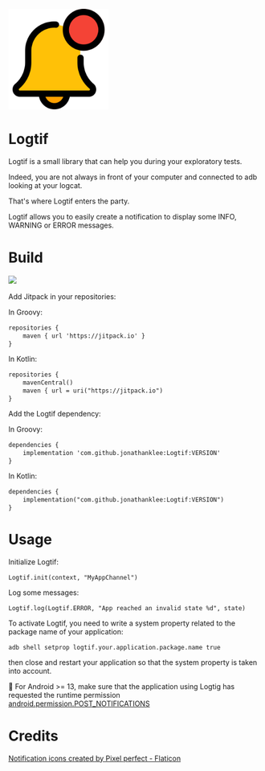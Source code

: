 <p align="left"><img src="https://github.com/jonathanklee/Logtif/blob/main/notification.png" width="200"/></p>

# Logtif

Logtif is a small library that can help you during your exploratory tests.

Indeed, you are not always in front of your computer and connected to adb looking at your logcat.

That's where Logtif enters the party.

Logtif allows you to easily create a notification to display some INFO, WARNING or ERROR messages.

# Build

[![](https://jitpack.io/v/jonathanklee/Logtif.svg)](https://jitpack.io/#jonathanklee/Logtif)

Add Jitpack in your repositories:

In Groovy:

```
repositories {
    maven { url 'https://jitpack.io' }
}
```

In Kotlin:

```
repositories {
    mavenCentral()
    maven { url = uri("https://jitpack.io")
}
```

Add the Logtif dependency:

In Groovy:

```
dependencies {
    implementation 'com.github.jonathanklee:Logtif:VERSION'
}
```

In Kotlin:

```
dependencies {
    implementation("com.github.jonathanklee:Logtif:VERSION")
}
```

# Usage

Initialize Logtif:

```
Logtif.init(context, "MyAppChannel")
```

Log some messages:

```
Logtif.log(Logtif.ERROR, "App reached an invalid state %d", state)
```

To activate Logtif, you need to write a system property related to the package name of your application:

```
adb shell setprop logtif.your.application.package.name true
```

then close and restart your application so that the system property is taken into account.

:memo: For Android >= 13, make sure that the application using Logtig has requested the runtime permission [android.permission.POST_NOTIFICATIONS](https://developer.android.com/reference/android/Manifest.permission#POST_NOTIFICATIONS)

# Credits

<a href="https://www.flaticon.com/free-icons/notification" title="notification icons">Notification icons created by Pixel perfect - Flaticon</a>
